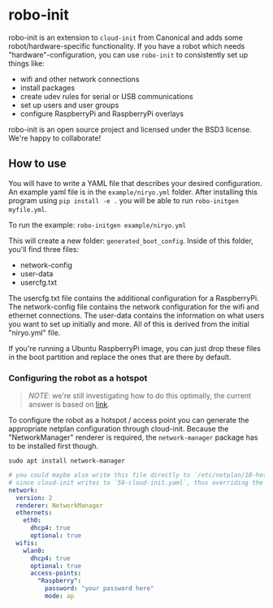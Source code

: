 # robo-init

robo-init is an extension to `cloud-init` from Canonical and adds some robot/hardware-specific functionality. If you have a robot which needs "hardware"-configuration, you can use `robo-init` to consistently set up things like:

- wifi and other network connections
- install packages
- create udev rules for serial or USB communications
- set up users and user groups
- configure RaspberryPi and RaspberryPi overlays

robo-init is an open source project and licensed under the BSD3 license. We're happy to collaborate!

## How to use

You will have to write a YAML file that describes your desired configuration. An
example yaml file is in the `example/niryo.yml` folder. After installing this 
program using `pip install -e .` you will be able to run `robo-initgen myfile.yml`.

To run the example: `robo-initgen example/niryo.yml`

This will create a new folder: `generated_boot_config`. Inside of this folder, you'll
find three files:

- network-config
- user-data
- usercfg.txt

The usercfg.txt file contains the additional configuration for a RaspberryPi.
The network-config file contains the network configuration for the wifi and ethernet 
connections. The user-data contains the information on what users you want to 
set up initially and more. All of this is derived from the initial "niryo.yml" file.

If you're running a Ubuntu RaspberryPi image, you can just drop these files in the 
boot partition and replace the ones that are there by default.

### Configuring the robot as a hotspot

> *NOTE*: we're still investigating how to do this optimally, the current answer is based on [link](https://raspberrypi.stackexchange.com/a/109427).

To configure the robot as a hotspot / access point you can generate the appropriate netplan configuration through cloud-init. Because the "NetworkManager" renderer is required, the `network-manager` package has to be installed first though.

`sudo apt install network-manager`

```yaml
# you could maybe also write this file directly to `/etc/netplan/10-hotspot.yaml`
# since cloud-init writes to `50-cloud-init.yaml`, thus overriding the cloud-init config.
network:
  version: 2
  renderer: NetworkManager
  ethernets:
    eth0:
      dhcp4: true
      optional: true
  wifis:
    wlan0:
      dhcp4: true
      optional: true
      access-points:
        "Raspberry":
          password: "your password here"
          mode: ap
```